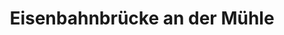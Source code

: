 ---
title: Eisenbahnbrücke an der Mühle
image: eisenbahnbrueckemuehle.webp
type: ar-data
layout: overview
---
